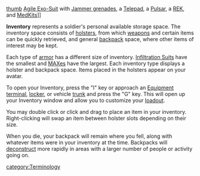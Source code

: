 [thumb](image:Inventory.md.jpg) [Agile
Exo-Suit](Agile_Exo-Suit.md) with [Jammer
grenades](Jammer_grenade.md), a [Telepad](Telepad.md), a
[Pulsar](Pulsar.md), a [REK](REK.md), and
[MedKits](MedKit.md)\]\]

**Inventory** represents a soldier's personal available storage space.
The inventory space consists of [holsters](holster.md), from
which [weapons](weapons.md) and certain items can be quickly
retrieved, and general [backpack](backpack.md) space, where
other items of interest may be kept.

Each type of [armor](Armor_Index.md) has a different size of
inventory. [Infiltration Suits](Infiltration_Suit.md) have the
smallest and [MAXes](MAX.md) have the largest. Each inventory
type displays a holster and backpack space. Items placed in the holsters
appear on your avatar.

To open your Inventory, press the "I" key or approach an [Equipment
terminal](Equipment_terminal.md), [locker](lockers.md),
or vehicle [trunk](trunk.md) and press the "G" key. This will
open up your Inventory window and allow you to customize your
[loadout](loadout.md).

You may double click or click and drag to place an item in your
inventory. Right-clicking will swap an item between holster slots
depending on their size.

When you die, your backpack will remain where you fell, along with
whatever items were in your inventory at the time. Backpacks will
[deconstruct](deconstruct.md) more rapidly in areas with a
larger number of people or activity going on.

[category:Terminology](category:Terminology.md)
